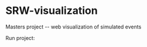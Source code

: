 # SRW-visualization
Masters project -- web visualization of simulated events

Run project:
```bash python3 run.py 0.0.0.0 8880
